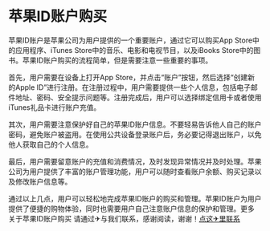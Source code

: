 # 苹果ID账户购买

苹果ID账户是苹果公司为用户提供的一个重要账户，通过它可以购买App Store中的应用程序、iTunes Store中的音乐、电影和电视节目，以及iBooks Store中的图书。苹果ID账户购买的流程简单，但是需要注意一些重要的事项。

首先，用户需要在设备上打开App Store，并点击“账户”按钮，然后选择“创建新的Apple ID”进行注册。在注册过程中，用户需要提供一些个人信息，包括电子邮件地址、密码、安全提示问题等。注册完成后，用户可以选择绑定信用卡或者使用iTunes礼品卡进行账户充值。

其次，用户需要注意保护好自己的苹果ID账户信息。不要轻易告诉他人自己的账户密码，避免账户被盗用。在使用公共设备登录账户后，务必要记得退出账户，以免他人获取自己的个人信息。

最后，用户需要留意账户的充值和消费情况，及时发现异常情况并及时处理。苹果公司为用户提供了丰富的账户管理功能，用户可以随时查看账户余额、购买记录以及修改账户信息等。

通过以上几点，用户可以轻松地完成苹果ID账户的购买和管理。苹果ID账户为用户提供了便捷的购物体验，同时也需要用户自己注意账户信息的保护和管理。更多 关于苹果ID账户购买 请通过✈与我们联系，感谢阅读，谢谢！[点这✈里联系](https://acc.k02.cc)